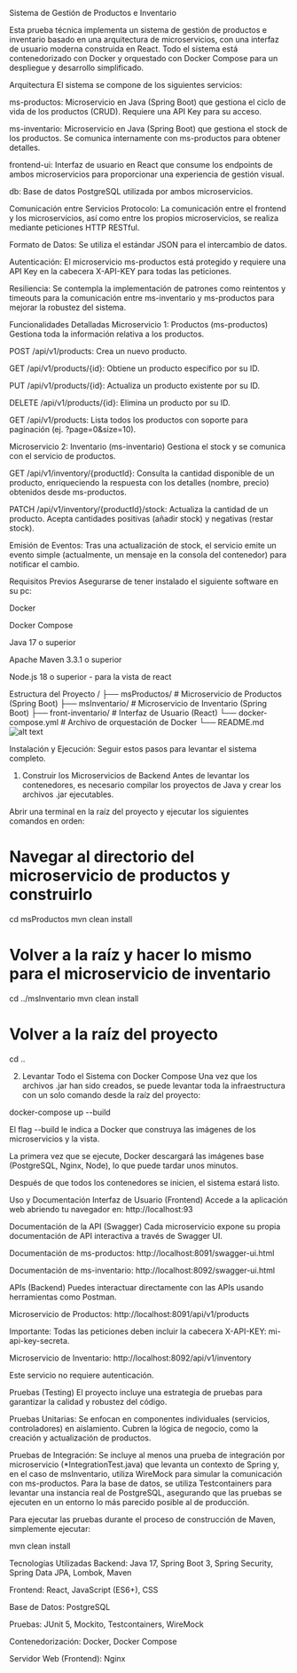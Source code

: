 Sistema de Gestión de Productos e Inventario

Esta prueba técnica implementa un sistema de gestión de productos e inventario basado en una arquitectura de microservicios, con una interfaz de usuario moderna construida en React. Todo el sistema está contenedorizado con Docker y orquestado con Docker Compose para un despliegue y desarrollo simplificado.

Arquitectura
El sistema se compone de los siguientes servicios:

ms-productos: Microservicio en Java (Spring Boot) que gestiona el ciclo de vida de los productos (CRUD). Requiere una API Key para su acceso.

ms-inventario: Microservicio en Java (Spring Boot) que gestiona el stock de los productos. Se comunica internamente con ms-productos para obtener detalles.

frontend-ui: Interfaz de usuario en React que consume los endpoints de ambos microservicios para proporcionar una experiencia de gestión visual.

db: Base de datos PostgreSQL utilizada por ambos microservicios.

Comunicación entre Servicios
Protocolo: La comunicación entre el frontend y los microservicios, así como entre los propios microservicios, se realiza mediante peticiones HTTP RESTful.

Formato de Datos: Se utiliza el estándar JSON para el intercambio de datos.

Autenticación: El microservicio ms-productos está protegido y requiere una API Key en la cabecera X-API-KEY para todas las peticiones.

Resiliencia: Se contempla la implementación de patrones como reintentos y timeouts para la comunicación entre ms-inventario y ms-productos para mejorar la robustez del sistema.

Funcionalidades Detalladas
Microservicio 1: Productos (ms-productos)
Gestiona toda la información relativa a los productos.

POST /api/v1/products: Crea un nuevo producto.

GET /api/v1/products/{id}: Obtiene un producto específico por su ID.

PUT /api/v1/products/{id}: Actualiza un producto existente por su ID.

DELETE /api/v1/products/{id}: Elimina un producto por su ID.

GET /api/v1/products: Lista todos los productos con soporte para paginación (ej. ?page=0&size=10).

Microservicio 2: Inventario (ms-inventario)
Gestiona el stock y se comunica con el servicio de productos.

GET /api/v1/inventory/{productId}: Consulta la cantidad disponible de un producto, enriqueciendo la respuesta con los detalles (nombre, precio) obtenidos desde ms-productos.

PATCH /api/v1/inventory/{productId}/stock: Actualiza la cantidad de un producto. Acepta cantidades positivas (añadir stock) y negativas (restar stock).

Emisión de Eventos: Tras una actualización de stock, el servicio emite un evento simple (actualmente, un mensaje en la consola del contenedor) para notificar el cambio.

Requisitos Previos
Asegurarse de tener instalado el siguiente software en su pc:

Docker

Docker Compose

Java 17 o superior

Apache Maven 3.3.1 o superior

Node.js 18 o superior - para la vista de react

Estructura del Proyecto
/
├── msProductos/         # Microservicio de Productos (Spring Boot)
├── msInventario/        # Microservicio de Inventario (Spring Boot)
├── front-inventario/    # Interfaz de Usuario (React)
└── docker-compose.yml   # Archivo de orquestación de Docker
└── README.md    
![alt text](diagramaSolucion-1.png)        

Instalación y Ejecución:
Seguir estos pasos para levantar el sistema completo.

1. Construir los Microservicios de Backend
Antes de levantar los contenedores, es necesario compilar los proyectos de Java y crear los archivos .jar ejecutables.

Abrir una terminal en la raíz del proyecto y ejecutar los siguientes comandos en orden:

# Navegar al directorio del microservicio de productos y construirlo
cd msProductos
mvn clean install

# Volver a la raíz y hacer lo mismo para el microservicio de inventario
cd ../msInventario
mvn clean install

# Volver a la raíz del proyecto
cd ..

2. Levantar Todo el Sistema con Docker Compose
Una vez que los archivos .jar han sido creados, se puede levantar toda la infraestructura con un solo comando desde la raíz del proyecto:

docker-compose up --build

El flag --build le indica a Docker que construya las imágenes de los microservicios y la vista.

La primera vez que se ejecute, Docker descargará las imágenes base (PostgreSQL, Nginx, Node), lo que puede tardar unos minutos.

Después de que todos los contenedores se inicien, el sistema estará listo.

Uso y Documentación
Interfaz de Usuario (Frontend)
Accede a la aplicación web abriendo tu navegador en:
http://localhost:93

Documentación de la API (Swagger)
Cada microservicio expone su propia documentación de API interactiva a través de Swagger UI.

Documentación de ms-productos:
http://localhost:8091/swagger-ui.html

Documentación de ms-inventario:
http://localhost:8092/swagger-ui.html

APIs (Backend)
Puedes interactuar directamente con las APIs usando herramientas como Postman.

Microservicio de Productos: http://localhost:8091/api/v1/products

Importante: Todas las peticiones deben incluir la cabecera X-API-KEY: mi-api-key-secreta.

Microservicio de Inventario: http://localhost:8092/api/v1/inventory

Este servicio no requiere autenticación.

Pruebas (Testing)
El proyecto incluye una estrategia de pruebas para garantizar la calidad y robustez del código.

Pruebas Unitarias: Se enfocan en componentes individuales (servicios, controladores) en aislamiento. Cubren la lógica de negocio, como la creación y actualización de productos.

Pruebas de Integración: Se incluye al menos una prueba de integración por microservicio (*IntegrationTest.java) que levanta un contexto de Spring y, en el caso de msInventario, utiliza WireMock para simular la comunicación con ms-productos. Para la base de datos, se utiliza Testcontainers para levantar una instancia real de PostgreSQL, asegurando que las pruebas se ejecuten en un entorno lo más parecido posible al de producción.

Para ejecutar las pruebas durante el proceso de construcción de Maven, simplemente ejecutar:

mvn clean install

Tecnologías Utilizadas
Backend: Java 17, Spring Boot 3, Spring Security, Spring Data JPA, Lombok, Maven

Frontend: React, JavaScript (ES6+), CSS

Base de Datos: PostgreSQL

Pruebas: JUnit 5, Mockito, Testcontainers, WireMock

Contenedorización: Docker, Docker Compose

Servidor Web (Frontend): Nginx